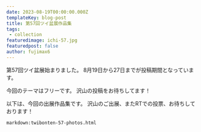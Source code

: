 ```yaml
---
date: 2023-08-19T00:00:00.000Z
templateKey: blog-post
title: 第57回ツイ盆展作品集
tags:
 - collection
featuredimage: ichi-57.jpg
featuredpost: false
author: fujimax6
---
```

第57回ツイ盆展始まりました。
8月19日から27日までが投稿期間となっています。

今回のテーマはフリーです。
沢山の投稿をお待ちしてます！

以下は、今回の出展作品集です。
沢山のご出展、またRTでの投票、お待ちしております！

`markdown:twibonten-57-photos.html`
